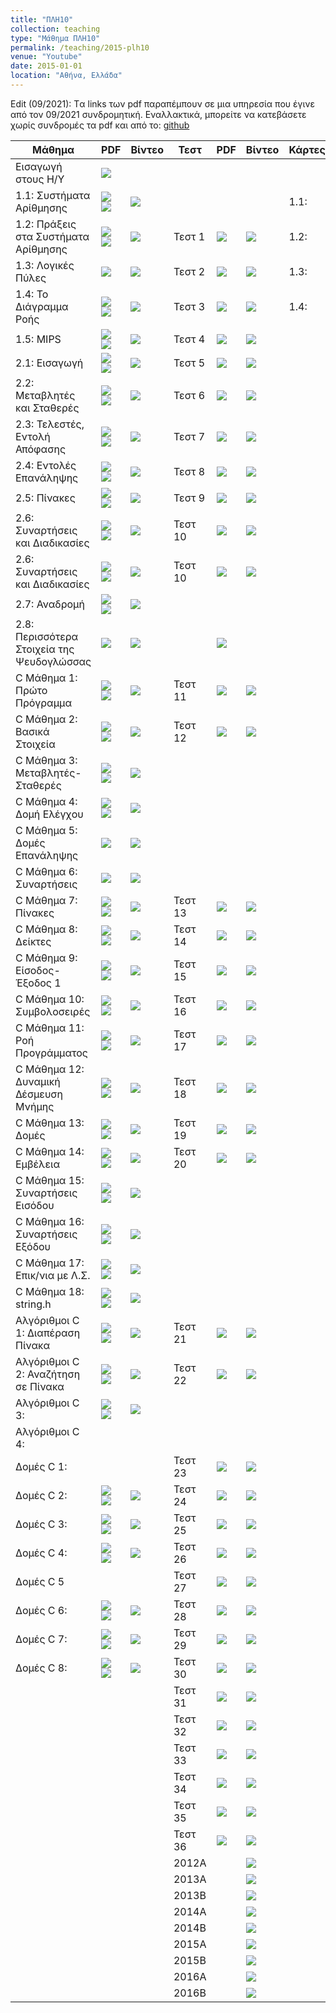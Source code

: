 ```yaml
---
title: "ΠΛΗ10"
collection: teaching
type: "Μάθημα ΠΛΗ10"
permalink: /teaching/2015-plh10
venue: "Youtube"
date: 2015-01-01
location: "Αθήνα, Ελλάδα"
---
```


Edit (09/2021): Tα links των pdf παραπέμπουν σε μια υπηρεσία που έγινε από τον 09/2021 συνδρομητική. Εναλλακτικά, μπορείτε να κατεβάσετε χωρίς συνδρομές τα pdf και από το: [github](https://github.com/psounis/notes)

| Μάθημα | PDF | Βίντεο | Τεστ | PDF | Βίντεο | Κάρτες | PDF | Βίντεο|
| --- | --- | --- | --- | --- | --- | --- | --- | --- |
| Εισαγωγή στους Η/Υ | <a href="https://www.slideshare.net/DimitrisPsounis/10-1-54148007" target="_blank"><img src="https://dimitrispsounis.github.io/images/pdf20.png"></a> |  |  |  |  |  |  |  |
| 1.1: Συστήματα Αρίθμησης | <a href="https://www.slideshare.net/DimitrisPsounis/10-11-52387385" target="_blank"><img src="https://dimitrispsounis.github.io/images/pdf20.png"></a> <a href="https://www.slideshare.net/DimitrisPsounis/10-11-53502905" target="_blank"><img src="https://dimitrispsounis.github.io/images/pdf4.png"></a> | <a href="https://www.youtube.com/watch?v=p1DURckHKyw&list=PLLMmbOLFy25Ez0gRrziJnUKx1H_G2DM5F" target="_blank"><img src="https://dimitrispsounis.github.io/images/youtube20.png"></a> |  |  |  | 1.1: | <a href="https://www.slideshare.net/DimitrisPsounis/10-11-52999487" target="_blank"><img src="https://dimitrispsounis.github.io/images/pdf20.png"></a> <a href="https://www.slideshare.net/DimitrisPsounis/10-11-53502898" target="_blank"><img src="https://dimitrispsounis.github.io/images/pdf4.png"></a> | <a href="https://www.youtube.com/watch?v=ZreKC_NMq-M&list=PLLMmbOLFy25HAC_ByaacLKthemwfjJdYF" target="_blank"><img src="https://dimitrispsounis.github.io/images/youtube20.png"></a> |
| 1.2: Πράξεις στα Συστήματα Αρίθμησης | <a href="https://www.slideshare.net/DimitrisPsounis/10-12-52771593" target="_blank"><img src="https://dimitrispsounis.github.io/images/pdf20.png"></a> <a href="https://www.slideshare.net/DimitrisPsounis/10-12-53503071" target="_blank"><img src="https://dimitrispsounis.github.io/images/pdf4.png"></a> | <a href="https://www.youtube.com/watch?v=x77DbKFg0PI&list=PLLMmbOLFy25GRCBxT-jsoAtpRwHElXZSI" target="_blank"><img src="https://dimitrispsounis.github.io/images/youtube20.png"></a> | Τεστ 1 | <a href="https://www.slideshare.net/DimitrisPsounis/10-1-52735757" target="_blank"><img src="https://dimitrispsounis.github.io/images/pdf20.png"></a> | <a href="https://www.youtube.com/watch?v=e4pWJWc6wbg&list=PLLMmbOLFy25GnJncBjoo1gJjTeXcnMHIt" target="_blank"><img src="https://dimitrispsounis.github.io/images/youtube20.png"></a> | 1.2: | <a href="https://www.slideshare.net/DimitrisPsounis/10-12-53503067" target="_blank"><img src="https://dimitrispsounis.github.io/images/pdf4.png"></a> | <a href="https://www.youtube.com/watch?v=r_beo1-cHa0&list=PLLMmbOLFy25Fk06TAV7Y1q0z8s6ND0Lt5" target="_blank"><img src="https://dimitrispsounis.github.io/images/youtube20.png"></a> |
| 1.3: Λογικές Πύλες | <a href="https://www.slideshare.net/DimitrisPsounis/10-13-53503338" target="_blank"><img src="https://dimitrispsounis.github.io/images/pdf4.png"></a> | <a href="https://www.youtube.com/watch?v=iqy71uVFsnk&list=PLLMmbOLFy25FEYwmIIHbUgkdJRiLKbEad" target="_blank"><img src="https://dimitrispsounis.github.io/images/youtube20.png"></a> | Τεστ 2 | <a href="https://www.slideshare.net/DimitrisPsounis/10-2-53177944" target="_blank"><img src="https://dimitrispsounis.github.io/images/pdf20.png"></a> | <a href="https://www.youtube.com/watch?v=wwG7VbnIXFk&list=PLLMmbOLFy25HoBONtaFGZP24LLo3yd5_J" target="_blank"><img src="https://dimitrispsounis.github.io/images/youtube20.png"></a> | 1.3: | <a href="https://www.slideshare.net/DimitrisPsounis/10-13-53211738" target="_blank"><img src="https://dimitrispsounis.github.io/images/pdf20.png"></a> <a href="https://www.slideshare.net/DimitrisPsounis/10-13-53503337" target="_blank"><img src="https://dimitrispsounis.github.io/images/pdf4.png"></a> | <a href="https://www.youtube.com/watch?v=G6rraCi4e2E&list=PLLMmbOLFy25GyfzLXRn9Z2-ewRyuKazo3" target="_blank"><img src="https://dimitrispsounis.github.io/images/youtube20.png"></a> |
| 1.4: To Διάγραμμα Ροής | <a href="https://www.slideshare.net/DimitrisPsounis/10-14-53487334" target="_blank"><img src="https://dimitrispsounis.github.io/images/pdf20.png"></a> <a href="https://www.slideshare.net/DimitrisPsounis/10-14-53487331" target="_blank"><img src="https://dimitrispsounis.github.io/images/pdf4.png"></a> | <a href="https://www.youtube.com/watch?v=agjoISLMPNA&list=PLLMmbOLFy25F4t2L9CrObYto_dB_fw2_J" target="_blank"><img src="https://dimitrispsounis.github.io/images/youtube20.png"></a> | Τεστ 3 | <a href="https://www.slideshare.net/DimitrisPsounis/10-3-53218593" target="_blank"><img src="https://dimitrispsounis.github.io/images/pdf20.png"></a>  | <a href="https://www.youtube.com/watch?v=OmfzCz33SD0&list=PLLMmbOLFy25GtvywtzSMpfyUaJT9EyP5L" target="_blank"><img src="https://dimitrispsounis.github.io/images/youtube20.png"></a> | 1.4: | <a href="https://www.slideshare.net/DimitrisPsounis/10-14-53488562" target="_blank"><img src="https://dimitrispsounis.github.io/images/pdf20.png"></a> <a href="https://www.slideshare.net/DimitrisPsounis/10-14-53488561" target="_blank"><img src="https://dimitrispsounis.github.io/images/pdf4.png"></a> | <a href="https://www.youtube.com/watch?v=mUkAP4y0FGk&list=PLLMmbOLFy25FPS9TzNlei5CT7r65a4BE5" target="_blank"><img src="https://dimitrispsounis.github.io/images/youtube20.png"></a> |
| 1.5: MIPS | <a href="https://www.slideshare.net/DimitrisPsounis/10-15-53900742" target="_blank"><img src="https://dimitrispsounis.github.io/images/pdf20.png"></a> <a href="https://www.slideshare.net/DimitrisPsounis/10-15-53900739" target="_blank"><img src="https://dimitrispsounis.github.io/images/pdf4.png"></a> | <a href="https://www.youtube.com/watch?v=w00hir4FPcw&list=PLLMmbOLFy25EpLxudVxo6y3EuzCOORZ_0" target="_blank"><img src="https://dimitrispsounis.github.io/images/youtube20.png"></a> | Τεστ 4 | <a href="https://www.slideshare.net/DimitrisPsounis/10-4-53489795" target="_blank"><img src="https://dimitrispsounis.github.io/images/pdf20.png"></a> | <a href="https://www.youtube.com/watch?v=5VAKtQIleFQ&list=PLLMmbOLFy25E0aRwgqxYXi3yN2Sh4ObEK" target="_blank"><img src="https://dimitrispsounis.github.io/images/youtube20.png"></a> |  |  |  |
| 2.1: Εισαγωγή | <a href="https://www.slideshare.net/DimitrisPsounis/10-21-54513089" target="_blank"><img src="https://dimitrispsounis.github.io/images/pdf20.png"></a> <a href="https://www.slideshare.net/DimitrisPsounis/10-21-54513074" target="_blank"><img src="https://dimitrispsounis.github.io/images/pdf4.png"></a> | <a href="https://www.youtube.com/watch?v=Ipiuo9MlH5I&list=PLLMmbOLFy25E0QqACE8KVwGSoxfSjfjWV" target="_blank"><img src="https://dimitrispsounis.github.io/images/youtube20.png"></a> | Τεστ 5 | <a href="https://www.slideshare.net/DimitrisPsounis/10-5-53781381" target="_blank"><img src="https://dimitrispsounis.github.io/images/pdf20.png"></a> | <a href="https://www.youtube.com/watch?v=peVKO0V2C3s&list=PLLMmbOLFy25FmUnNsjrzBrJmQiYjkT9Ck" target="_blank"><img src="https://dimitrispsounis.github.io/images/youtube20.png"></a> |  |  |  |
| 2.2: Μεταβλητές και Σταθερές | <a href="https://www.slideshare.net/DimitrisPsounis/10-22-54714581" target="_blank"><img src="https://dimitrispsounis.github.io/images/pdf20.png"></a> <a href="https://www.slideshare.net/DimitrisPsounis/10-22-54714582" target="_blank"><img src="https://dimitrispsounis.github.io/images/pdf4.png"></a> | <a href="https://www.youtube.com/watch?v=kjvK_owVk74&list=PLLMmbOLFy25Eb8PBEYFOPAFBejAVA_wNU" target="_blank"><img src="https://dimitrispsounis.github.io/images/youtube20.png"></a> | Τεστ 6 | <a href="https://www.slideshare.net/DimitrisPsounis/10-6-53923958" target="_blank"><img src="https://dimitrispsounis.github.io/images/pdf20.png"></a> | <a href="https://www.youtube.com/watch?v=oab2aOrmAf0&list=PLLMmbOLFy25HlVEnU34wyLEp4EoCeH3kD" target="_blank"><img src="https://dimitrispsounis.github.io/images/youtube20.png"></a> |  |  |  |
| 2.3: Τελεστές, Εντολή Απόφασης | <a href="https://www.slideshare.net/DimitrisPsounis/10-23-54897219" target="_blank"><img src="https://dimitrispsounis.github.io/images/pdf20.png"></a> <a href="https://www.slideshare.net/DimitrisPsounis/10-23-54897221" target="_blank"><img src="https://dimitrispsounis.github.io/images/pdf4.png"></a> | <a href="https://www.youtube.com/watch?v=WI4BYAJ6-2o&list=PLLMmbOLFy25EiJ4ao8v1lQyXcDhLIGsj8" target="_blank"><img src="https://dimitrispsounis.github.io/images/youtube20.png"></a> | Τεστ 7 | <a href="https://www.slideshare.net/DimitrisPsounis/10-7-54291111" target="_blank"><img src="https://dimitrispsounis.github.io/images/pdf20.png"></a>	 | <a href="https://www.youtube.com/watch?v=NjV_K-qGG04&list=PLLMmbOLFy25HQUr_Uaaz2gJmPPOYz2Vcj" target="_blank"><img src="https://dimitrispsounis.github.io/images/youtube20.png"></a> |  |  |  |
| 2.4: Εντολές Επανάληψης | <a href="https://www.slideshare.net/DimitrisPsounis/10-24-55556278" target="_blank"><img src="https://dimitrispsounis.github.io/images/pdf20.png"></a> <a href="https://www.slideshare.net/DimitrisPsounis/10-24-55556280" target="_blank"><img src="https://dimitrispsounis.github.io/images/pdf4.png"></a>  | <a href="https://www.youtube.com/watch?v=Ndn0G91lAyM&list=PLLMmbOLFy25HXARQkJ1z1bjXr5FgzS2Oq" target="_blank"><img src="https://dimitrispsounis.github.io/images/youtube20.png"></a> | Τεστ 8 | <a href="https://www.slideshare.net/DimitrisPsounis/10-8-54360216" target="_blank"><img src="https://dimitrispsounis.github.io/images/pdf20.png"></a> | <a href="https://www.youtube.com/watch?v=hxe3KWt-cus&list=PLLMmbOLFy25E6EqmtHl3o2lZzzUI10ZMj" target="_blank"><img src="https://dimitrispsounis.github.io/images/youtube20.png"></a> |  |  |  |
| 2.5: Πίνακες | <a href="https://www.slideshare.net/DimitrisPsounis/10-25-55999592" target="_blank"><img src="https://dimitrispsounis.github.io/images/pdf20.png"></a> <a href="https://www.slideshare.net/DimitrisPsounis/10-25-55999590" target="_blank"><img src="https://dimitrispsounis.github.io/images/pdf4.png"></a> | <a href="https://www.youtube.com/watch?v=6bz_A3M2XWQ&list=PLLMmbOLFy25FjeDORM42GB6FiICN9Gt_V" target="_blank"><img src="https://dimitrispsounis.github.io/images/youtube20.png"></a> | Τεστ 9 | <a href="https://www.slideshare.net/DimitrisPsounis/10-9-54555183" target="_blank"><img src="https://dimitrispsounis.github.io/images/pdf20.png"></a> | <a href="https://www.youtube.com/watch?v=-usF2o0XE-I&list=PLLMmbOLFy25EsRpZ3DD2iwPt5gLr5pQth" target="_blank"><img src="https://dimitrispsounis.github.io/images/youtube20.png"></a> |  |  |  |
| 2.6: Συναρτήσεις και Διαδικασίες | <a href="https://www.slideshare.net/DimitrisPsounis/10-26-56249651" target="_blank"><img src="https://dimitrispsounis.github.io/images/pdf20.png"></a> <a href="https://www.slideshare.net/DimitrisPsounis/10-26-56249652" target="_blank"><img src="https://dimitrispsounis.github.io/images/pdf4.png"></a> | <a href="https://www.youtube.com/watch?v=sANg5GcD8ZY&list=PLLMmbOLFy25F1rMQLsvy02_YFPL-WLPrm" target="_blank"><img src="https://dimitrispsounis.github.io/images/youtube20.png"></a> | Τεστ 10 | <a href="https://www.slideshare.net/DimitrisPsounis/10-10-55363584" target="_blank"><img src="https://dimitrispsounis.github.io/images/pdf20.png"></a>	| <a href="https://www.youtube.com/watch?v=lVE2jCgj2_Q&list=PLLMmbOLFy25HrMssgJzS39WUbaj9t08WH" target="_blank"><img src="https://dimitrispsounis.github.io/images/youtube20.png"></a> |  |  |  |
| 2.6: Συναρτήσεις και Διαδικασίες | <a href="https://www.slideshare.net/DimitrisPsounis/10-26-56249651" target="_blank"><img src="https://dimitrispsounis.github.io/images/pdf20.png"></a> <a href="https://www.slideshare.net/DimitrisPsounis/10-26-56249652" target="_blank"><img src="https://dimitrispsounis.github.io/images/pdf4.png"></a> | <a href="https://www.youtube.com/watch?v=sANg5GcD8ZY&list=PLLMmbOLFy25F1rMQLsvy02_YFPL-WLPrm" target="_blank"><img src="https://dimitrispsounis.github.io/images/youtube20.png"></a> | Τεστ 10 | <a href="https://www.slideshare.net/DimitrisPsounis/10-10-55363584" target="_blank"><img src="https://dimitrispsounis.github.io/images/pdf20.png"></a> | <a href="https://www.youtube.com/watch?v=lVE2jCgj2_Q&list=PLLMmbOLFy25HrMssgJzS39WUbaj9t08WH" target="_blank"><img src="https://dimitrispsounis.github.io/images/youtube20.png"></a> |  |  |  |
| 2.7: Αναδρομή | <a href="https://www.slideshare.net/DimitrisPsounis/10-27-56888973" target="_blank"><img src="https://dimitrispsounis.github.io/images/pdf20.png"></a> <a href="https://www.slideshare.net/DimitrisPsounis/10-27-56888971" target="_blank"><img src="https://dimitrispsounis.github.io/images/pdf4.png"></a> | <a href="https://www.youtube.com/watch?v=1ZynEQCfarI&list=PLLMmbOLFy25FLq2COVKO6CX1ilGE2-3Hp" target="_blank"><img src="https://dimitrispsounis.github.io/images/youtube20.png"></a> | | | | | | |
| 2.8: Περισσότερα Στοιχεία της Ψευδογλώσσας | <a href="https://www.slideshare.net/DimitrisPsounis/10-28-56889168" target="_blank"><img src="https://dimitrispsounis.github.io/images/pdf20.png"></a> | <a href="https://www.youtube.com/watch?v=uUKIFL9fgK0&list=PLLMmbOLFy25GJ27gp3j89rv68GmXDSPiz" target="_blank"><img src="https://dimitrispsounis.github.io/images/youtube20.png"></a> | | <a href="https://www.slideshare.net/DimitrisPsounis/10-28-56889167" target="_blank"><img src="https://dimitrispsounis.github.io/images/pdf4.png"></a> | | | |
| C Μάθημα 1: Πρώτο Πρόγραμμα | <a href="https://www.slideshare.net/DimitrisPsounis/c-1-53795588" target="_blank"><img src="https://dimitrispsounis.github.io/images/pdf20.png"></a> <a href="https://www.slideshare.net/DimitrisPsounis/c-1-53795591" target="_blank"><img src="https://dimitrispsounis.github.io/images/pdf4.png"></a> | <a href="https://www.youtube.com/watch?v=hx9ddaIyi6k&list=PLLMmbOLFy25EvibolowGOmrXO-dwDERbh" target="_blank"><img src="https://dimitrispsounis.github.io/images/youtube20.png"></a> | Τεστ 11 | <a href="https://www.slideshare.net/DimitrisPsounis/10-11-55762576" target="_blank"><img src="https://dimitrispsounis.github.io/images/pdf20.png"></a> | <a href="https://www.youtube.com/watch?v=PfNKBGRJVjs&list=PLLMmbOLFy25Fvr-08qo5hNh6Npa9Ocjw6" target="_blank"><img src="https://dimitrispsounis.github.io/images/youtube20.png"></a> | | | |
| C Μάθημα 2: Βασικά Στοιχεία | <a href="https://www.slideshare.net/DimitrisPsounis/c-2-54047422" target="_blank"><img src="https://dimitrispsounis.github.io/images/pdf20.png"></a> <a href="https://www.slideshare.net/DimitrisPsounis/c-2-54047421" target="_blank"><img src="https://dimitrispsounis.github.io/images/pdf4.png"></a> | <a href="https://www.youtube.com/watch?v=39f8ARytWcg&list=PLLMmbOLFy25FMvnBu-yghl0H0wSmTQEWD" target="_blank"><img src="https://dimitrispsounis.github.io/images/youtube20.png"></a> | Τεστ 12 | <a href="https://www.slideshare.net/DimitrisPsounis/10-12-56309556" target="_blank"><img src="https://dimitrispsounis.github.io/images/pdf20.png"></a> | <a href="https://www.youtube.com/watch?v=qhVQ5tstjBM&list=PLLMmbOLFy25HFJz7xl9xiEdq2wRmunPqN" target="_blank"><img src="https://dimitrispsounis.github.io/images/youtube20.png"></a> | | | |
| C Μάθημα 3: Μεταβλητές-Σταθερές | <a href="https://www.slideshare.net/DimitrisPsounis/c-3-54073787" target="_blank"><img src="https://dimitrispsounis.github.io/images/pdf20.png"></a> <a href="https://www.slideshare.net/DimitrisPsounis/c-3-54073784" target="_blank"><img src="https://dimitrispsounis.github.io/images/pdf4.png"></a> | <a href="https://www.youtube.com/watch?v=AUeLobL-Gqo&list=PLLMmbOLFy25HTIJk5ChVropkkZgbMV5lc" target="_blank"><img src="https://dimitrispsounis.github.io/images/youtube20.png"></a> | | | | | |
| C Μάθημα 4: Δομή Ελέγχου | <a href="https://www.slideshare.net/DimitrisPsounis/c-4-54815754" target="_blank"><img src="https://dimitrispsounis.github.io/images/pdf20.png"></a> <a href="https://www.slideshare.net/DimitrisPsounis/c-4-54815710" target="_blank"><img src="https://dimitrispsounis.github.io/images/pdf4.png"></a> | <a href="https://www.youtube.com/watch?v=_m_Cks_7RaE&list=PLLMmbOLFy25G0JJu1NilI_s0KWq-Gs_Rt" target="_blank"><img src="https://dimitrispsounis.github.io/images/youtube20.png"></a> | | | | | |
| C Μάθημα 5: Δομές Επανάληψης | <a href="https://www.slideshare.net/DimitrisPsounis/c-5-55122216" target="_blank"><img src="https://dimitrispsounis.github.io/images/pdf20.png"></a> | <a href="https://www.youtube.com/watch?v=fCI2OO9aL1c&list=PLLMmbOLFy25F2pmnFy_pMUWoSu5VK6J7R" target="_blank"><img src="https://dimitrispsounis.github.io/images/youtube20.png"></a> | | | | | |
| C Μάθημα 6: Συναρτήσεις | <a href="https://www.slideshare.net/DimitrisPsounis/c-6-55668795" target="_blank"><img src="https://dimitrispsounis.github.io/images/pdf20.png"></a> | <a href="https://www.youtube.com/watch?v=8tNuNS2lOyU&list=PLLMmbOLFy25HBidwyNGZ2y7HNYuWzrA7e" target="_blank"><img src="https://dimitrispsounis.github.io/images/youtube20.png"></a> | | | | | |
| C Μάθημα 7: Πίνακες | <a href="https://www.slideshare.net/DimitrisPsounis/c-7-57415658" target="_blank"><img src="https://dimitrispsounis.github.io/images/pdf20.png"></a> <a href="https://www.slideshare.net/DimitrisPsounis/c-7-57415657" target="_blank"><img src="https://dimitrispsounis.github.io/images/pdf4.png"></a> | <a href="https://www.youtube.com/watch?v=nPDvsSDXsrg&list=PLLMmbOLFy25Enn8oLvwQlT2b73QqKbkqP" target="_blank"><img src="https://dimitrispsounis.github.io/images/youtube20.png"></a> | Τεστ 13 | <a href="https://www.slideshare.net/DimitrisPsounis/10-13-56537707" target="_blank"><img src="https://dimitrispsounis.github.io/images/pdf20.png"></a> | <a href="https://www.youtube.com/watch?v=5_ook12uvaU&list=PLLMmbOLFy25H0fjx9R1gi7f5R1uSgA50t" target="_blank"><img src="https://dimitrispsounis.github.io/images/youtube20.png"></a> | | | |
| C Μάθημα 8: Δείκτες | <a href="https://www.slideshare.net/DimitrisPsounis/c-8-57440040" target="_blank"><img src="https://dimitrispsounis.github.io/images/pdf20.png"></a> <a href="https://www.slideshare.net/DimitrisPsounis/c-8-57440046" target="_blank"><img src="https://dimitrispsounis.github.io/images/pdf4.png"></a> | <a href="https://www.youtube.com/watch?v=WtEwe0xNTbU&list=PLLMmbOLFy25FikymqH3yxxY2uJeDbJxDt" target="_blank"><img src="https://dimitrispsounis.github.io/images/youtube20.png"></a> | Τεστ 14 | <a href="https://www.slideshare.net/DimitrisPsounis/10-14-56537706" target="_blank"><img src="https://dimitrispsounis.github.io/images/pdf20.png"></a> | <a href="https://www.youtube.com/watch?v=nVmVDQ7psi8&list=PLLMmbOLFy25GgpLdSu3kZkvEP006HcRUo" target="_blank"><img src="https://dimitrispsounis.github.io/images/youtube20.png"></a> | | | |
| C Μάθημα 9: Είσοδος-Έξοδος 1 | <a href="https://www.slideshare.net/DimitrisPsounis/c-9-57931106" target="_blank"><img src="https://dimitrispsounis.github.io/images/pdf20.png"></a> <a href="https://www.slideshare.net/DimitrisPsounis/c-9-57931104" target="_blank"><img src="https://dimitrispsounis.github.io/images/pdf4.png"></a> | <a href="https://www.youtube.com/watch?v=4rVHJ-loHZM&list=PLLMmbOLFy25EnsUYYYrXc564qsZey77Jg" target="_blank"><img src="https://dimitrispsounis.github.io/images/youtube20.png"></a> | Τεστ 15 | <a href="https://www.slideshare.net/DimitrisPsounis/10-15-56562862" target="_blank"><img src="https://dimitrispsounis.github.io/images/pdf20.png"></a> | <a href="https://www.youtube.com/watch?v=hUTtuaXlr4M&list=PLLMmbOLFy25EAg15N6rd6bhJQ8qewjs3m" target="_blank"><img src="https://dimitrispsounis.github.io/images/youtube20.png"></a> | | | |
| C Μάθημα 10: Συμβολοσειρές | <a href="https://www.slideshare.net/DimitrisPsounis/c-10-57941650" target="_blank"><img src="https://dimitrispsounis.github.io/images/pdf20.png"></a> <a href="https://www.slideshare.net/DimitrisPsounis/c-10-57941651" target="_blank"><img src="https://dimitrispsounis.github.io/images/pdf4.png"></a> | <a href="https://www.youtube.com/watch?v=KjyKBLokB9c&list=PLLMmbOLFy25FkKVsJSc-OO-0zIUGaoj_G" target="_blank"><img src="https://dimitrispsounis.github.io/images/youtube20.png"></a> | Τεστ 16 | <a href="https://www.slideshare.net/DimitrisPsounis/10-16-56673784" target="_blank"><img src="https://dimitrispsounis.github.io/images/pdf20.png"></a> | <a href="https://www.youtube.com/watch?v=el5MR8xvq8k&list=PLLMmbOLFy25GTfKYWaik_kAUq-_ep-QC9" target="_blank"><img src="https://dimitrispsounis.github.io/images/youtube20.png"></a> | | | |
| C Μάθημα 11: Ροή Προγράμματος | <a href="https://www.slideshare.net/DimitrisPsounis/c-11-58080879" target="_blank"><img src="https://dimitrispsounis.github.io/images/pdf20.png"></a> <a href="https://www.slideshare.net/DimitrisPsounis/c-11-58080878" target="_blank"><img src="https://dimitrispsounis.github.io/images/pdf4.png"></a> | <a href="https://www.youtube.com/watch?v=n7nIpSXkQDs&list=PLLMmbOLFy25EXzOwSMO2_4eEsQ52JS7np" target="_blank"><img src="https://dimitrispsounis.github.io/images/youtube20.png"></a> | Τεστ 17 | <a href="https://www.slideshare.net/DimitrisPsounis/10-17-56740720" target="_blank"><img src="https://dimitrispsounis.github.io/images/pdf20.png"></a> | <a href="https://www.youtube.com/watch?v=w3SH8Oclf5Y&list=PLLMmbOLFy25EroJPzeawAQWDLZ-ibH5af" target="_blank"><img src="https://dimitrispsounis.github.io/images/youtube20.png"></a> | | | |
| C Μάθημα 12: Δυναμική Δέσμευση Μνήμης | <a href="https://www.slideshare.net/DimitrisPsounis/c-12-58130166" target="_blank"><img src="https://dimitrispsounis.github.io/images/pdf20.png"></a> <a href="https://www.slideshare.net/DimitrisPsounis/c-12-58130169" target="_blank"><img src="https://dimitrispsounis.github.io/images/pdf4.png"></a> | <a href="https://www.youtube.com/watch?v=QpIVFCVHKNQ&list=PLLMmbOLFy25Hu1bFVhWeXuakiNFm61U-C" target="_blank"><img src="https://dimitrispsounis.github.io/images/youtube20.png"></a> | Τεστ 18 | <a href="https://www.slideshare.net/DimitrisPsounis/10-18-58211896" target="_blank"><img src="https://dimitrispsounis.github.io/images/pdf20.png"></a> | <a href="https://www.youtube.com/watch?v=Sa8j7-gKh0k&list=PLLMmbOLFy25ED0a1V2APrr4lp63wc_E95" target="_blank"><img src="https://dimitrispsounis.github.io/images/youtube20.png"></a> | | | |
| C Μάθημα 13: Δομές | <a href="https://www.slideshare.net/DimitrisPsounis/c-13-58447146" target="_blank"><img src="https://dimitrispsounis.github.io/images/pdf20.png"></a> <a href="https://www.slideshare.net/DimitrisPsounis/c-13-58447148" target="_blank"><img src="https://dimitrispsounis.github.io/images/pdf4.png"></a> | <a href="https://www.youtube.com/watch?v=PCQeA0AUaGQ&list=PLLMmbOLFy25GYUTgiz89IJchuOo3esdkS" target="_blank"><img src="https://dimitrispsounis.github.io/images/youtube20.png"></a> | Τεστ 19 | <a href="https://www.slideshare.net/DimitrisPsounis/10-19-58211895" target="_blank"><img src="https://dimitrispsounis.github.io/images/pdf20.png"></a> | <a href="https://www.youtube.com/watch?v=BYg3S4GU_BQ&list=PLLMmbOLFy25HzEKyxoovvKXYkf4Og4ScY" target="_blank"><img src="https://dimitrispsounis.github.io/images/youtube20.png"></a> | | | |
| C Μάθημα 14: Εμβέλεια | <a href="https://www.slideshare.net/DimitrisPsounis/c-14-58487548" target="_blank"><img src="https://dimitrispsounis.github.io/images/pdf20.png"></a> <a href="https://www.slideshare.net/DimitrisPsounis/c-14-58487547" target="_blank"><img src="https://dimitrispsounis.github.io/images/pdf4.png"></a> | <a href="https://www.youtube.com/watch?v=Fdf3JU4ALUM&list=PLLMmbOLFy25HuQrV2E5hrAezqUoBsY1j1" target="_blank"><img src="https://dimitrispsounis.github.io/images/youtube20.png"></a> | Τεστ 20 | <a href="https://www.slideshare.net/DimitrisPsounis/10-20-58296108" target="_blank"><img src="https://dimitrispsounis.github.io/images/pdf20.png"></a> | <a href="https://www.youtube.com/watch?v=MCLZrsPGdwE&list=PLLMmbOLFy25EruoyVaNXLqtWqVkRbUgMO" target="_blank"><img src="https://dimitrispsounis.github.io/images/youtube20.png"></a> | | | |
| C Μάθημα 15: Συναρτήσεις Εισόδου | <a href="https://www.slideshare.net/DimitrisPsounis/c-15-58780803" target="_blank"><img src="https://dimitrispsounis.github.io/images/pdf20.png"></a> <a href="https://www.slideshare.net/DimitrisPsounis/c-15-58780805" target="_blank"><img src="https://dimitrispsounis.github.io/images/pdf4.png"></a> | <a href="https://www.youtube.com/watch?v=Hx8cicxO2QQ&list=PLLMmbOLFy25GS3gfTbkPkBYdab3owOstd" target="_blank"><img src="https://dimitrispsounis.github.io/images/youtube20.png"></a> | | | | | |
| C Μάθημα 16: Συναρτήσεις Εξόδου | <a href="https://www.slideshare.net/DimitrisPsounis/c-16-59093896" target="_blank"><img src="https://dimitrispsounis.github.io/images/pdf20.png"></a> <a href="https://www.slideshare.net/DimitrisPsounis/c-16-59093895" target="_blank"><img src="https://dimitrispsounis.github.io/images/pdf4.png"></a> | <a href="https://www.youtube.com/watch?v=u9jXf6mgAzc&list=PLLMmbOLFy25HrVqp-Qqr-0HMcoPVtqKSJ" target="_blank"><img src="https://dimitrispsounis.github.io/images/youtube20.png"></a> | | | | | |
| C Μάθημα 17: Επικ/νια με Λ.Σ. | <a href="https://www.slideshare.net/DimitrisPsounis/c-17-59558887" target="_blank"><img src="https://dimitrispsounis.github.io/images/pdf20.png"></a> <a href="https://www.slideshare.net/DimitrisPsounis/c-17-59558890" target="_blank"><img src="https://dimitrispsounis.github.io/images/pdf4.png"></a> | <a href="https://www.youtube.com/watch?v=wChGBtGlcUM&list=PLLMmbOLFy25FPxSBE1dVPFLiMA8NA2Lhb" target="_blank"><img src="https://dimitrispsounis.github.io/images/youtube20.png"></a> | | | | | |
| C Μάθημα 18: string.h | <a href="https://www.slideshare.net/DimitrisPsounis/c-18-61074792" target="_blank"><img src="https://dimitrispsounis.github.io/images/pdf20.png"></a> <a href="https://www.slideshare.net/DimitrisPsounis/c-18-61074788" target="_blank"><img src="https://dimitrispsounis.github.io/images/pdf4.png"></a> | <a href="https://www.youtube.com/watch?v=3YnGHKDDVF0&list=PLLMmbOLFy25Hnv8zmIVAo2iRvGiVXwYed" target="_blank"><img src="https://dimitrispsounis.github.io/images/youtube20.png"></a> | | | | | |
| Αλγόριθμοι C 1: Διαπέραση Πίνακα | <a href="https://www.slideshare.net/DimitrisPsounis/c-1-58170652" target="_blank"><img src="https://dimitrispsounis.github.io/images/pdf20.png"></a> <a href="https://www.slideshare.net/DimitrisPsounis/c-1-58170654" target="_blank"><img src="https://dimitrispsounis.github.io/images/pdf4.png"></a> | <a href="https://www.youtube.com/watch?v=vOC1t0w6WT0&list=PLLMmbOLFy25GM4y4W-03OX_rjKY7CyCRm" target="_blank"><img src="https://dimitrispsounis.github.io/images/youtube20.png"></a> | Τεστ 21 | <a href="https://www.slideshare.net/DimitrisPsounis/10-21-58447831" target="_blank"><img src="https://dimitrispsounis.github.io/images/pdf20.png"></a> | <a href="https://www.youtube.com/watch?v=QhbpAL6UZ7E&list=PLLMmbOLFy25E9H-k7MRd8Vqb-QjgZNwo2" target="_blank"><img src="https://dimitrispsounis.github.io/images/youtube20.png"></a> | | | |
| Αλγόριθμοι C 2: Αναζήτηση σε Πίνακα | <a href="https://www.slideshare.net/DimitrisPsounis/c-2-58212038" target="_blank"><img src="https://dimitrispsounis.github.io/images/pdf20.png"></a> <a href="https://www.slideshare.net/DimitrisPsounis/c-2-58212039" target="_blank"><img src="https://dimitrispsounis.github.io/images/pdf4.png"></a> | <a href="https://www.youtube.com/watch?v=QIesAVYQlvc&list=PLLMmbOLFy25Ecj5A0a-BZi5RiAzlYzARu" target="_blank"><img src="https://dimitrispsounis.github.io/images/youtube20.png"></a> | Τεστ 22 | <a href="https://www.slideshare.net/DimitrisPsounis/10-22-58447832" target="_blank"><img src="https://dimitrispsounis.github.io/images/pdf20.png"></a> | <a href="https://www.youtube.com/watch?v=4NBVPb8GSdE&list=PLLMmbOLFy25Gz4uotIp7xbxNmSf4b6djt" target="_blank"><img src="https://dimitrispsounis.github.io/images/youtube20.png"></a> | | | |
| Αλγόριθμοι C 3: | <a href="https://www.slideshare.net/DimitrisPsounis/c-3-61074122" target="_blank"><img src="https://dimitrispsounis.github.io/images/pdf20.png"></a> <a href="https://www.slideshare.net/DimitrisPsounis/c-3-61074111" target="_blank"><img src="https://dimitrispsounis.github.io/images/pdf4.png"></a> | <a href="https://www.youtube.com/watch?v=lFtM4ZKDvkY&list=PLLMmbOLFy25G4CyahKLJrex4pr1hvVsLN" target="_blank"><img src="https://dimitrispsounis.github.io/images/youtube20.png"></a> | | | | | |
| Αλγόριθμοι C 4: |  |  |  |  |  |  |  |  |
| Δομές C 1: | | | Τεστ 23 | <a href="https://www.slideshare.net/DimitrisPsounis/10-23-58689717" target="_blank"><img src="https://dimitrispsounis.github.io/images/pdf20.png"></a> | <a href="https://www.youtube.com/watch?v=2ELFB_l1EFw&list=PLLMmbOLFy25GgwcmQiQPPzgw4Lz_xxoro" target="_blank"><img src="https://dimitrispsounis.github.io/images/youtube20.png"></a> | | | |
| Δομές C 2: | <a href="https://www.slideshare.net/DimitrisPsounis/c-2-59045326" target="_blank"><img src="https://dimitrispsounis.github.io/images/pdf20.png"></a> <a href="https://www.slideshare.net/DimitrisPsounis/c-2-59045330" target="_blank"><img src="https://dimitrispsounis.github.io/images/pdf4.png"></a> | <a href="https://www.youtube.com/watch?v=YmzY4dzWyds&list=PLLMmbOLFy25Hl6pdBYCFF_Gufxn8fEMny" target="_blank"><img src="https://dimitrispsounis.github.io/images/youtube20.png"></a> | Τεστ 24 | <a href="https://www.slideshare.net/DimitrisPsounis/10-24-60708388" target="_blank"><img src="https://dimitrispsounis.github.io/images/pdf20.png"></a> | <a href="https://www.youtube.com/watch?v=SVz79mGvf1U&list=PLLMmbOLFy25FgKrsL8_hmCoNCXxQ4N2CP" target="_blank"><img src="https://dimitrispsounis.github.io/images/youtube20.png"></a> | | | |
| Δομές C 3: | <a href="https://www.slideshare.net/DimitrisPsounis/c-3-59659556" target="_blank"><img src="https://dimitrispsounis.github.io/images/pdf20.png"></a> <a href="https://www.slideshare.net/DimitrisPsounis/c-3-59659554" target="_blank"><img src="https://dimitrispsounis.github.io/images/pdf4.png"></a> | <a href="https://www.youtube.com/watch?v=2tqXshfwpOU&list=PLLMmbOLFy25GwXcv9Mwp7BAAlr-3DSpJk" target="_blank"><img src="https://dimitrispsounis.github.io/images/youtube20.png"></a> | Τεστ 25 | <a href="https://www.slideshare.net/DimitrisPsounis/10-25-60708397" target="_blank"><img src="https://dimitrispsounis.github.io/images/pdf20.png"></a> | <a href="https://www.youtube.com/watch?v=KjlEDFIktjg&list=PLLMmbOLFy25HnlFoLFbvqIg9HZvnqbDvd" target="_blank"><img src="https://dimitrispsounis.github.io/images/youtube20.png"></a> | | | |
| Δομές C 4: | <a href="https://www.slideshare.net/DimitrisPsounis/c-4-61073575" target="_blank"><img src="https://dimitrispsounis.github.io/images/pdf20.png"></a> <a href="https://www.slideshare.net/DimitrisPsounis/c-4-61073571" target="_blank"><img src="https://dimitrispsounis.github.io/images/pdf4.png"></a> | <a href="https://www.youtube.com/watch?v=PuxJH-kO2-A&list=PLLMmbOLFy25FQ4xRC5EVrtwTojnaQX5uD" target="_blank"><img src="https://dimitrispsounis.github.io/images/youtube20.png"></a> | Τεστ 26 | <a href="https://www.slideshare.net/DimitrisPsounis/10-26-60708399" target="_blank"><img src="https://dimitrispsounis.github.io/images/pdf20.png"></a> | <a href="https://www.youtube.com/watch?v=6LhFNBq8mbo&list=PLLMmbOLFy25HqD9RNKjF8mZGh770-f1dX" target="_blank"><img src="https://dimitrispsounis.github.io/images/youtube20.png"></a> | | | |
| Δομές C 5 | | | Τεστ 27 | <a href="https://www.slideshare.net/DimitrisPsounis/10-27-60708400" target="_blank"><img src="https://dimitrispsounis.github.io/images/pdf20.png"></a> | <a href="https://www.youtube.com/watch?v=KpcEPjhPzJU&list=PLLMmbOLFy25Hh-iIbWt4fEAhW4-piwtsA" target="_blank"><img src="https://dimitrispsounis.github.io/images/youtube20.png"></a> | | | |
| Δομές C 6: | <a href="https://www.slideshare.net/DimitrisPsounis/c-6-62149096" target="_blank"><img src="https://dimitrispsounis.github.io/images/pdf20.png"></a> <a href="https://www.slideshare.net/DimitrisPsounis/c-6-62149092" target="_blank"><img src="https://dimitrispsounis.github.io/images/pdf4.png"></a> | <a href="https://www.youtube.com/watch?v=cqLrR1GbjJc&list=PLLMmbOLFy25H2s0i6uQoop1m9ibbllqU3" target="_blank"><img src="https://dimitrispsounis.github.io/images/youtube20.png"></a> | Τεστ 28 | <a href="https://www.slideshare.net/DimitrisPsounis/10-28-60708404" target="_blank"><img src="https://dimitrispsounis.github.io/images/pdf20.png"></a> | <a href="https://www.youtube.com/watch?v=hxyjDPAX2x8&list=PLLMmbOLFy25HG8ZpxfHnpsr081ZMeXc9k" target="_blank"><img src="https://dimitrispsounis.github.io/images/youtube20.png"></a> | | | |
| Δομές C 7: | <a href="https://www.slideshare.net/DimitrisPsounis/c-7-62284350" target="_blank"><img src="https://dimitrispsounis.github.io/images/pdf20.png"></a> <a href="https://www.slideshare.net/DimitrisPsounis/c-7-62284320" target="_blank"><img src="https://dimitrispsounis.github.io/images/pdf4.png"></a> | <a href="https://www.youtube.com/watch?v=GIrNfPYt0Rc&list=PLLMmbOLFy25Ef4sqgKxsn3y5w2EBO7IZN" target="_blank"><img src="https://dimitrispsounis.github.io/images/youtube20.png"></a> | Τεστ 29 | <a href="https://www.slideshare.net/DimitrisPsounis/10-29-61001734" target="_blank"><img src="https://dimitrispsounis.github.io/images/pdf20.png"></a> | <a href="https://www.youtube.com/watch?v=LvntOi5jrM4&list=PLLMmbOLFy25HRAkNACX9cX7lbLSrGNr4w" target="_blank"><img src="https://dimitrispsounis.github.io/images/youtube20.png"></a> | | | |
| Δομές C 8: | <a href="https://www.slideshare.net/DimitrisPsounis/c-8-62284336" target="_blank"><img src="https://dimitrispsounis.github.io/images/pdf20.png"></a> <a href="https://www.slideshare.net/DimitrisPsounis/c-8-62284347" target="_blank"><img src="https://dimitrispsounis.github.io/images/pdf4.png"></a> | <a href="https://www.youtube.com/watch?v=4dVS_Fhk5qc&list=PLLMmbOLFy25HyZDEdPoi8h65j8g6zFgHR" target="_blank"><img src="https://dimitrispsounis.github.io/images/youtube20.png"></a> | Τεστ 30 | <a href="https://www.slideshare.net/DimitrisPsounis/10-30-61001735" target="_blank"><img src="https://dimitrispsounis.github.io/images/pdf20.png"></a> | <a href="https://www.youtube.com/watch?v=RCQjf7UfB5Q&list=PLLMmbOLFy25EslWe3JvqPlxnd3fhl-6QA" target="_blank"><img src="https://dimitrispsounis.github.io/images/youtube20.png"></a> | | | |
| | | | Τεστ 31 | <a href="https://www.slideshare.net/DimitrisPsounis/10-31-61281087" target="_blank"><img src="https://dimitrispsounis.github.io/images/pdf20.png"></a> | <a href="https://www.youtube.com/watch?v=JMOK_ZOEyos&list=PLLMmbOLFy25HHsn7JUBJ3c1nAJXzbHv7f" target="_blank"><img src="https://dimitrispsounis.github.io/images/youtube20.png"></a> | |  
| | | | Τεστ 32 | <a href="https://www.slideshare.net/DimitrisPsounis/10-32-61281414" target="_blank"><img src="https://dimitrispsounis.github.io/images/pdf20.png"></a> | <a href="https://www.youtube.com/watch?v=B-Di0YuNJA4&list=PLLMmbOLFy25E59NXK4-qiJnz1-EZV_b-C" target="_blank"><img src="https://dimitrispsounis.github.io/images/youtube20.png"></a> | |  
| | | | Τεστ 33 | <a href="https://www.slideshare.net/DimitrisPsounis/10-33-61298772" target="_blank"><img src="https://dimitrispsounis.github.io/images/pdf20.png"></a> | <a href="https://www.youtube.com/watch?v=YDbvD0YoO2I&list=PLLMmbOLFy25FUmBTrU7deHgIzLKMNWz6M" target="_blank"><img src="https://dimitrispsounis.github.io/images/youtube20.png"></a> | |  
| | | | Τεστ 34 | <a href="https://www.slideshare.net/DimitrisPsounis/10-34-61298789" target="_blank"><img src="https://dimitrispsounis.github.io/images/pdf20.png"></a> | <a href="https://www.youtube.com/watch?v=3jd3vtzRE9c&list=PLLMmbOLFy25HdyYvOhPO5MJSM64e2lbvh" target="_blank"><img src="https://dimitrispsounis.github.io/images/youtube20.png"></a> | |  
| | | | Τεστ 35 | <a href="https://www.slideshare.net/DimitrisPsounis/10-35" target="_blank"><img src="https://dimitrispsounis.github.io/images/pdf20.png"></a> | <a href="https://www.youtube.com/watch?v=730hxe5V1Gw&list=PLLMmbOLFy25Gg_ZqbfwBQJulZFwvlrCsD" target="_blank"><img src="https://dimitrispsounis.github.io/images/youtube20.png"></a> | |  
| | | | Τεστ 36 | <a href="https://www.slideshare.net/DimitrisPsounis/10-36" target="_blank"><img src="https://dimitrispsounis.github.io/images/pdf20.png"></a> | <a href="https://www.youtube.com/watch?v=UvI0p0ujocM&list=PLLMmbOLFy25H26DR-m2vFH0SdTGNL9qsf" target="_blank"><img src="https://dimitrispsounis.github.io/images/youtube20.png"></a> | | 
| | | | 2012Α | | <a href="https://www.youtube.com/watch?v=9K3DVxX1si0&list=PLLMmbOLFy25GagsLg1q46MXTq2HDarCnT" target="_blank"><img src="https://dimitrispsounis.github.io/images/youtube20.png"></a> | |  
| | | | 2013Α | | <a href="https://www.youtube.com/watch?v=lvb8KbMqaf8&list=PLLMmbOLFy25FFu90Lf0SJ8WMk1z7QB0IT" target="_blank"><img src="https://dimitrispsounis.github.io/images/youtube20.png"></a> | |  
| | | | 2013Β | | <a href="https://www.youtube.com/watch?v=NOeKWNy3VXE&list=PLLMmbOLFy25Hwk1Pgx92Q86yNadMVv2eN" target="_blank"><img src="https://dimitrispsounis.github.io/images/youtube20.png"></a> | |  
| | | | 2014Α | | <a href="https://www.youtube.com/watch?v=BRkJqSPAzQk&list=PLLMmbOLFy25HS_NZXX_dX3XSIL2knV4BW" target="_blank"><img src="https://dimitrispsounis.github.io/images/youtube20.png"></a> | |  
| | | | 2014Β | | <a href="https://www.youtube.com/watch?v=mCSTNdsMCPk&list=PLLMmbOLFy25HvBGECTto77PIRLgiTZZ0F" target="_blank"><img src="https://dimitrispsounis.github.io/images/youtube20.png"></a> | |  
| | | | 2015Α | | <a href="https://www.youtube.com/watch?v=pgMHP03gEJQ&list=PLLMmbOLFy25G5Pxt8XwemSx7Qk5r6Eu4V" target="_blank"><img src="https://dimitrispsounis.github.io/images/youtube20.png"></a> | |  
| | | | 2015Β | | <a href="https://www.youtube.com/watch?v=4Pw7Dl6_OF4&list=PLLMmbOLFy25E06nXPMMhhnC4u4US_-Uuv" target="_blank"><img src="https://dimitrispsounis.github.io/images/youtube20.png"></a> | |  
| | | | 2016Α | | <a href="https://www.youtube.com/watch?v=lifhlZA0HT8&list=PLLMmbOLFy25H5YEAHxCTgpWXIsS8fBdJn" target="_blank"><img src="https://dimitrispsounis.github.io/images/youtube20.png"></a> | |  
| | | | 2016Β | | <a href="https://www.youtube.com/watch?v=2XPY2OHMIRg&list=PLLMmbOLFy25H8vnL31kkkg3N02BetxV7o" target="_blank"><img src="https://dimitrispsounis.github.io/images/youtube20.png"></a> | | 
